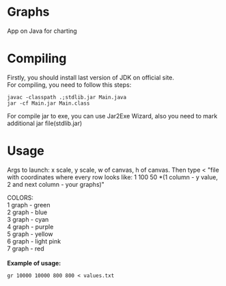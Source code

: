 # Graphs
App on Java for charting<br>
# Compiling
Firstly, you should install last version of JDK on official site.<br>
For compiling, you need to follow this steps:<br>
```console
javac -classpath .;stdlib.jar Main.java
jar -cf Main.jar Main.class
```
For compile jar to exe, you can use Jar2Exe Wizard, also you need to mark additional jar file(stdlib.jar)<br>
# Usage
Args to launch: x scale, y scale, w of canvas, h of canvas. Then type < "file with coordinates where every row looks like: 1 100 50 *(1 column - y value, 2 and next column - your graphs)"<br>

COLORS:<br>
1 graph - green<br>
2 graph - blue<br>
3 graph - cyan<br>
4 graph - purple<br>
5 graph - yellow<br>
6 graph - light pink<br>
7 graph - red<br><br>
**Example of usage:**<br>
```console
gr 10000 10000 800 800 < values.txt
```
